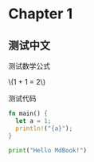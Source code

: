# Chapter 1

## 测试中文

测试数学公式

\\(1 + 1 = 2\\)

测试代码
```rust
fn main() {
  let a = 1;
  println!("{a}");
}
```

```python
print("Hello MdBook!")
```
